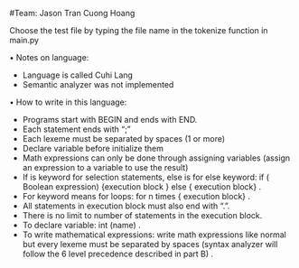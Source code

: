 #Team:
Jason Tran
Cuong Hoang


 
Choose the test file by typing the file name in the tokenize function in main.py

•	Notes on language:
-	Language is called Cuhi Lang
-	Semantic analyzer was not implemented


•	How to write in this language:
-	Programs start with BEGIN and ends with END.
-	Each statement ends with “;”
-	Each lexeme must be separated by spaces (1 or more)
-	Declare variable before initialize them
-	Math expressions can only be done through assigning variables (assign an expression to a variable to use the result)
-	If is keyword for selection statements, else is for else keyword: if ( Boolean expression)  {execution block } else { execution block} .
-	For  keyword means for loops: for n times { execution block} .
-	All statements in execution block must also end with “.”.
-	There is no limit to number of statements in the execution block.
-	To declare variable: int (name) .
-	To write mathematical expressions: write math expressions like normal but every lexeme must be separated by spaces (syntax analyzer will follow the 6 level precedence described in part B) .



